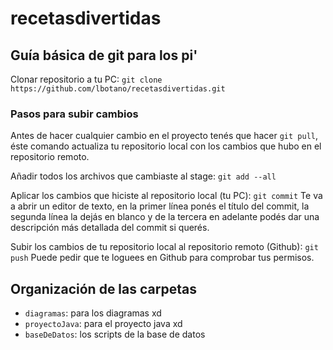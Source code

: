 # recetasdivertidas

## Guía básica de git para los pi'

Clonar repositorio a tu PC:
`git clone https://github.com/lbotano/recetasdivertidas.git`

### Pasos para subir cambios
Antes de hacer cualquier cambio en el proyecto tenés que hacer `git pull`, éste comando actualiza tu repositorio local con los cambios que hubo en el repositorio remoto.

Añadir todos los archivos que cambiaste al stage: `git add --all`

Aplicar los cambios que hiciste al repositorio local (tu PC): `git commit`
Te va a abrir un editor de texto, en la primer línea ponés el título del commit, la segunda línea la dejás en blanco y de la tercera en adelante podés dar una descripción más detallada del commit si querés.

Subir los cambios de tu repositorio local al repositorio remoto (Github): `git push`
Puede pedir que te loguees en Github para comprobar tus permisos.

## Organización de las carpetas
* `diagramas`: para los diagramas xd
* `proyectoJava`: para el proyecto java xd
* `baseDeDatos`: los scripts de la base de datos
